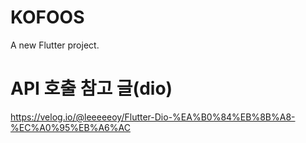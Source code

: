 # KOFOOS

A new Flutter project.

# API 호출 참고 글(dio)
https://velog.io/@leeeeeoy/Flutter-Dio-%EA%B0%84%EB%8B%A8-%EC%A0%95%EB%A6%AC